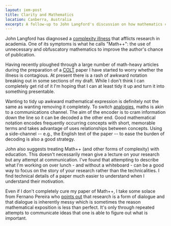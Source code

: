 ```yaml
--- 
layout: iem-post
title: Clarity and Mathematics
location: Canberra, Australia
excerpt: A follow-up to John Langford's discussion on how mathematics can be misused in an attempt to improve the chance of publication.
---
```


John Langford has diagnosed a [complexity illness][ci] that afflicts research in academia. One of its symptoms is what he calls "Math++": the use of unnecessary and obfuscatory mathematics to improve the author's chance of publication. 

Having recently ploughed through a large number of math-heavy articles during the preparation of a [COLT][] paper I have started to worry whether the illness is contagious. At present there is a rash of awkward notation breaking out in some sections of my draft. While I don't think I can completely get rid of it I'm hoping that I can at least tidy it up and turn it into something presentable.

Wanting to tidy up awkward mathematical expression is definitely not the same as wanting removing it completely. To switch [analogies][], maths is akin to a communications channel. The aim of the encoder is to cram information down the line so it can be decoded a the other end. Good mathematical notation encodes frequently occurring concepts with short, memorable terms and takes advantage of uses relationships between concepts. Using a side-channel -- e.g., the English text of the paper -- to ease the burden of decoding is also a good strategy.

John also suggests treating Math++ (and other forms of complexity) with education. This doesn't necessarily mean give a lecture on your research but any attempt at communication. I've found that attempting to describe what I'm working on over lunch - and without a whiteboard - can be a good way to focus on the story of your research rather than the technicalities. I find technical details of a paper much easier to understand when I understand  their motivation.

Even if I don't completely cure my paper of Math++, I take some solace from Fernano Pereira who [points out][pereira] that research is a form of dialogue and that dialogue is inherently messy which is sometimes the reason mathematical exposition is less than perfect. It's only through repeated attempts to communicate ideas that one is able to figure out what is important.

[pereira]: http://earningmyturns.blogspot.com/2008/02/complexity-illness.html
[ci]: http://hunch.net/?p=316
[COLT]: http://www.learningtheory.org/
[analogies]: http://apperceptual.wordpress.com/2007/12/20/readings-in-analogy-making/
 
